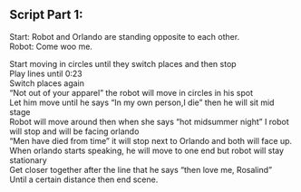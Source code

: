 ## Script Part 1:

Start: Robot and Orlando are standing opposite to each other. </br>
Robot: Come woo me.</br>

Start moving in circles until they switch places and then stop </br>
Play lines until 0:23 </br>
Switch places again </br>
“Not out of your apparel” the robot will move in circles in his spot </br>
Let him move until he says “In my own person,I die” then he will sit mid stage </br>
Robot will move around then when she says “hot midsummer night” I robot will stop and will be facing orlando </br>
“Men have died from time” it will stop next to Orlando and both will face up. </br>
When orlando starts speaking, he will move to one end but robot will stay stationary </br>
Get closer together after the line that he says “then love me, Rosalind” </br>
Until a certain distance then end scene. </br>
